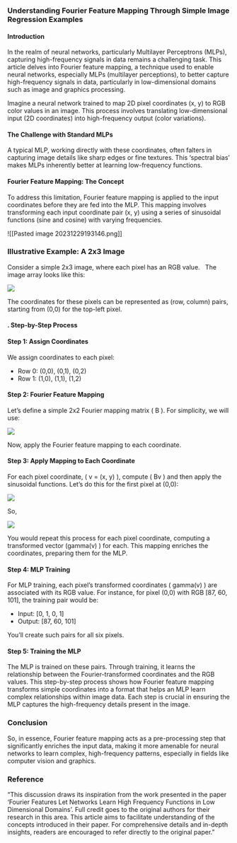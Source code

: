 ### Understanding Fourier Feature Mapping Through Simple Image Regression Examples

  

#### Introduction

In the realm of neural networks, particularly Multilayer Perceptrons (MLPs), capturing high-frequency signals in data remains a challenging task. This article delves into Fourier feature mapping, a technique used to enable neural networks, especially MLPs (multilayer perceptions), to better capture high-frequency signals in data, particularly in low-dimensional domains such as image and graphics processing. 

 Imagine a neural network trained to map 2D pixel coordinates (x, y) to RGB color values in an image. This process involves translating low-dimensional input (2D coordinates) into high-frequency output (color variations).

#### The Challenge with Standard MLPs
A typical MLP, working directly with these coordinates, often falters in capturing image details like sharp edges or fine textures. This ‘spectral bias’ makes MLPs inherently better at learning low-frequency functions.

#### Fourier Feature Mapping: The Concept
To address this limitation, Fourier feature mapping is applied to the input coordinates before they are fed into the MLP. This mapping involves transforming each input coordinate pair (x, y) using a series of sinusoidal functions (sine and cosine) with varying frequencies.

![[Pasted image 20231229193146.png]]

### **Illustrative Example: A 2x3 Image**

Consider a simple 2x3 image, where each pixel has an RGB value. 
 The image array looks like this:

![](https://cdn-images-1.medium.com/max/800/1*l8O_9VoqZOQzNjVjjlAT2g.png)

The coordinates for these pixels can be represented as (row, column) pairs, starting from (0,0) for the top-left pixel.

#### . Step-by-Step Process
#### **Step 1: Assign Coordinates** 

We assign coordinates to each pixel:

- Row 0: (0,0), (0,1), (0,2) 
- Row 1: (1,0), (1,1), (1,2)

#### **Step 2: Fourier Feature Mapping** 

Let’s define a simple 2x2 Fourier mapping matrix ( B ). For simplicity, we will use: 

![](https://cdn-images-1.medium.com/max/800/1*bT94loIca_-fKk857Inj4w.png)

Now, apply the Fourier feature mapping to each coordinate. 

#### **Step 3: Apply Mapping to Each Coordinate**

For each pixel coordinate, ( v = (x, y) ), compute ( Bv ) and then apply the sinusoidal functions. Let’s do this for the first pixel at (0,0):

![](https://cdn-images-1.medium.com/max/800/1*z7VSPqIR87vaAGkYsNgc8A.png)

So,

![](https://cdn-images-1.medium.com/max/800/1*EbWMNsGV01HwKAfjqCAlrw.png)

You would repeat this process for each pixel coordinate, computing a transformed vector (gamma(v) ) for each. This mapping enriches the coordinates, preparing them for the MLP.

#### **Step 4: MLP Training** 

For MLP training, each pixel’s transformed coordinates ( gamma(v) ) are associated with its RGB value. For instance, for pixel (0,0) with RGB [87, 60, 101], the training pair would be: 

- Input: [0, 1, 0, 1] 
- Output: [87, 60, 101]

You’ll create such pairs for all six pixels. 

#### **Step 5: Training the MLP** 

The MLP is trained on these pairs. Through training, it learns the relationship between the Fourier-transformed coordinates and the RGB values. This step-by-step process shows how Fourier feature mapping transforms simple coordinates into a format that helps an MLP learn complex relationships within image data. Each step is crucial in ensuring the MLP captures the high-frequency details present in the image.

### Conclusion

So, in essence, Fourier feature mapping acts as a pre-processing step that significantly enriches the input data, making it more amenable for neural networks to learn complex, high-frequency patterns, especially in fields like computer vision and graphics.

  
### Reference
“This discussion draws its inspiration from the work presented in the paper ‘Fourier Features Let Networks Learn High Frequency Functions in Low Dimensional Domains’. Full credit goes to the original authors for their research in this area. This article aims to facilitate understanding of the concepts introduced in their paper. For comprehensive details and in-depth insights, readers are encouraged to refer directly to the original paper.”